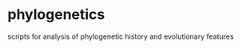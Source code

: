 phylogenetics
=============

scripts for analysis of phylogenetic history and evolutionary features
